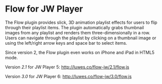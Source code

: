 # Flow for JW Player

The Flow plugin provides slick, 3D animation playlist effects for users to flip through their playlist items. The plugin automatically grabs thumbnail images from any playlist and renders them three-dimensionally in a row. Users can navigate through the playlist by clicking on a thumbnail image or using the left/right arrow keys and space bar to select items.

Since version 2, the Flow plugin even works on iPhone and iPad in HTML5 mode.

Version *2.1* for JW Player 5: http://luwes.co/flow-jw/2.1/flow.js

Version *3.0* for JW Player 6: http://luwes.co/flow-jw/3.0/flow.js